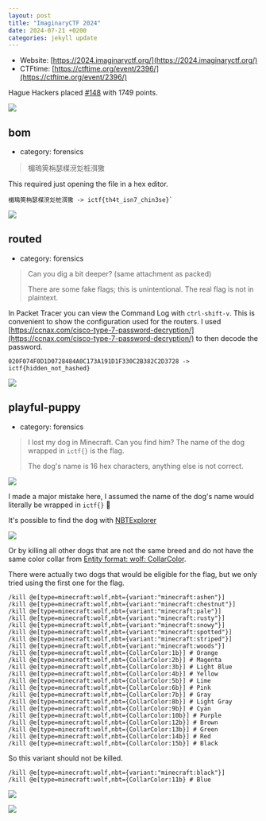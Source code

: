 ```yaml
---
layout: post
title: "ImaginaryCTF 2024"
date: 2024-07-21 +0200
categories: jekyll update
---
```

- Website: [https://2024.imaginaryctf.org/](https://2024.imaginaryctf.org/)
- CTFtime: [https://ctftime.org/event/2396/](https://ctftime.org/event/2396/)

Hague Hackers placed [#148](https://2024.imaginaryctf.org/Leaderboard.html) with 1749 points.

![](https://ketho.github.io/data/img/20240721_ictf_team.png)

## bom
- category: forensics
> 楣瑦筴栴瑟楳渷彣桩渳獥

This required just opening the file in a hex editor.
```
楣瑦筴栴瑟楳渷彣桩渳獥 -> ictf{th4t_isn7_chin3se}`
```

![](https://ketho.github.io/data/img/20240721_ictf_bom.png)

## routed
- category: forensics
> Can you dig a bit deeper? (same attachment as packed)
> 
> There are some fake flags; this is unintentional. The real flag is not in plaintext.

In Packet Tracer you can view the Command Log with `ctrl-shift-v`. This is convenient to show the configuration used for the routers. I used [https://ccnax.com/cisco-type-7-password-decryption/](https://ccnax.com/cisco-type-7-password-decryption/) to then decode the password.

```
020F074F0D1D0728484A0C173A191D1F330C2B382C2D3728 -> ictf{hidden_not_hashed}
```

![](https://ketho.github.io/data/img/20240721_ictf_routed.png)

## playful-puppy
- category: forensics
> I lost my dog in Minecraft. Can you find him? The name of the dog wrapped in `ictf{}` is the flag.
> 
> The dog's name is 16 hex characters, anything else is not correct.

![](https://ketho.github.io/data/img/20240721_ictf_puppy1.png)

I made a major mistake here, I assumed the name of the dog's name would literally be wrapped in `ictf{}` 🤦

It's possible to find the dog with [NBTExplorer](https://github.com/jaquadro/NBTExplorer)

![](https://ketho.github.io/data/img/20240721_ictf_puppy2.png)

Or by killing all other dogs that are not the same breed and do not have the same color collar from [Entity format: wolf: CollarColor](https://minecraft.wiki/w/Entity_format#Mobs).

There were actually two dogs that would be eligible for the flag, but we only tried using the first one for the flag.
```
/kill @e[type=minecraft:wolf,nbt={variant:"minecraft:ashen"}]
/kill @e[type=minecraft:wolf,nbt={variant:"minecraft:chestnut"}]
/kill @e[type=minecraft:wolf,nbt={variant:"minecraft:pale"}]
/kill @e[type=minecraft:wolf,nbt={variant:"minecraft:rusty"}]
/kill @e[type=minecraft:wolf,nbt={variant:"minecraft:snowy"}]
/kill @e[type=minecraft:wolf,nbt={variant:"minecraft:spotted"}]
/kill @e[type=minecraft:wolf,nbt={variant:"minecraft:striped"}]
/kill @e[type=minecraft:wolf,nbt={variant:"minecraft:woods"}]
/kill @e[type=minecraft:wolf,nbt={CollarColor:1b}] # Orange
/kill @e[type=minecraft:wolf,nbt={CollarColor:2b}] # Magenta
/kill @e[type=minecraft:wolf,nbt={CollarColor:3b}] # Light Blue
/kill @e[type=minecraft:wolf,nbt={CollarColor:4b}] # Yellow
/kill @e[type=minecraft:wolf,nbt={CollarColor:5b}] # Lime
/kill @e[type=minecraft:wolf,nbt={CollarColor:6b}] # Pink
/kill @e[type=minecraft:wolf,nbt={CollarColor:7b}] # Gray
/kill @e[type=minecraft:wolf,nbt={CollarColor:8b}] # Light Gray
/kill @e[type=minecraft:wolf,nbt={CollarColor:9b}] # Cyan
/kill @e[type=minecraft:wolf,nbt={CollarColor:10b}] # Purple
/kill @e[type=minecraft:wolf,nbt={CollarColor:12b}] # Brown
/kill @e[type=minecraft:wolf,nbt={CollarColor:13b}] # Green
/kill @e[type=minecraft:wolf,nbt={CollarColor:14b}] # Red
/kill @e[type=minecraft:wolf,nbt={CollarColor:15b}] # Black
```

So this variant should not be killed.
```
/kill @e[type=minecraft:wolf,nbt={variant:"minecraft:black"}]
/kill @e[type=minecraft:wolf,nbt={CollarColor:11b} # Blue
```

![](https://ketho.github.io/data/img/20240721_ictf_puppy3.png)

![](https://ketho.github.io/data/img/20240721_ictf_puppy4.png)
